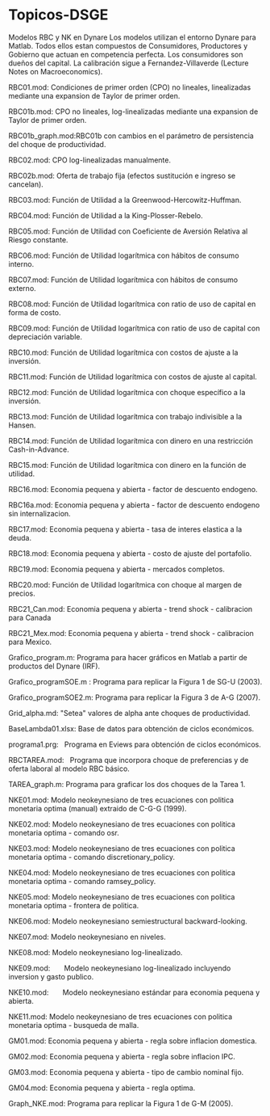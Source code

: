 # Topicos-DSGE
Modelos RBC y NK en Dynare 
Los modelos utilizan el entorno Dynare para Matlab. Todos ellos estan compuestos de Consumidores, Productores y Gobierno que actuan en competencia perfecta. Los consumidores son dueños del capital. La calibración sigue a Fernandez-Villaverde (Lecture Notes on Macroeconomics). 

RBC01.mod:       Condiciones de primer orden (CPO) no lineales, linealizadas mediante una expansion de Taylor de primer orden.

RBC01b.mod:      CPO no lineales, log-linealizadas mediante una expansion de Taylor de primer orden. 

RBC01b_graph.mod:RBC01b con cambios en el parámetro de persistencia del choque de productividad.

RBC02.mod:       CPO log-linealizadas manualmente. 

RBC02b.mod:      Oferta de trabajo fija (efectos sustitución e ingreso se cancelan).

RBC03.mod:       Función de Utilidad a la Greenwood-Hercowitz-Huffman.

RBC04.mod:       Función de Utilidad a la King-Plosser-Rebelo.

RBC05.mod:       Función de Utilidad con Coeficiente de Aversión Relativa al Riesgo constante.

RBC06.mod:       Función de Utilidad logarítmica con hábitos de consumo interno.

RBC07.mod:       Función de Utilidad logarítmica con hábitos de consumo externo.

RBC08.mod:       Función de Utilidad logarítmica con ratio de uso de capital en forma de costo.

RBC09.mod:       Función de Utilidad logarítmica con ratio de uso de capital con depreciación variable. 

RBC10.mod:       Función de Utilidad logarítmica con costos de ajuste a la inversión. 

RBC11.mod:       Función de Utilidad logarítmica con costos de ajuste al capital. 

RBC12.mod:       Función de Utilidad logarítmica con choque específico a la inversión. 

RBC13.mod:       Función de Utilidad logarítmica con trabajo indivisible a la Hansen.  

RBC14.mod:       Función de Utilidad logarítmica con dinero en una restricción Cash-in-Advance.

RBC15.mod:       Función de Utilidad logarítmica con dinero en la función de utilidad.

RBC16.mod:       Economia pequena y abierta - factor de descuento endogeno.

RBC16a.mod:      Economia pequena y abierta - factor de descuento endogeno sin internalizacion.

RBC17.mod:       Economia pequena y abierta - tasa de interes elastica a la deuda.

RBC18.mod:       Economia pequena y abierta - costo de ajuste del portafolio.

RBC19.mod:       Economia pequena y abierta - mercados completos.

RBC20.mod:       Función de Utilidad logarítmica con choque al margen de precios.

RBC21_Can.mod:   Economia pequena y abierta - trend shock - calibracion para Canada

RBC21_Mex.mod:   Economia pequena y abierta - trend shock - calibracion para Mexico.

Grafico_program.m: Programa para hacer gráficos en Matlab a partir de productos del Dynare (IRF).

Grafico_programSOE.m : Programa para replicar la Figura 1 de SG-U (2003).

Grafico_programSOE2.m: Programa para replicar la Figura 3 de A-G (2007).

Grid_alpha.md:   "Setea" valores de alpha ante choques de productividad.

BaseLambda01.xlsx: Base de datos para obtención de ciclos económicos.

programa1.prg:   Programa en Eviews para obtención de ciclos económicos.

RBCTAREA.mod:    Programa que incorpora choque de preferencias y de oferta laboral al modelo RBC básico.

TAREA_graph.m:   Programa para graficar los dos choques de la Tarea 1.

NKE01.mod:       Modelo neokeynesiano de tres ecuaciones con politica monetaria optima (manual) extraido de C-G-G (1999).

NKE02.mod:       Modelo neokeynesiano de tres ecuaciones con politica monetaria optima - comando osr.

NKE03.mod:       Modelo neokeynesiano de tres ecuaciones con politica monetaria optima - comando discretionary_policy.

NKE04.mod:       Modelo neokeynesiano de tres ecuaciones con politica monetaria optima - comando ramsey_policy.

NKE05.mod:       Modelo neokeynesiano de tres ecuaciones con politica monetaria optima - frontera de politica.

NKE06.mod:       Modelo neokeynesiano semiestructural backward-looking.

NKE07.mod:       Modelo neokeynesiano en niveles.

NKE08.mod:       Modelo neokeynesiano log-linealizado.

NKE09.mod:       Modelo neokeynesiano log-linealizado incluyendo inversion y gasto publico. 

NKE10.mod:       Modelo neokeynesiano estándar para economia pequena y abierta.

NKE11.mod:       Modelo neokeynesiano de tres ecuaciones con politica monetaria optima - busqueda de malla.

GM01.mod:        Economia pequena y abierta - regla sobre inflacion domestica.

GM02.mod:        Economia pequena y abierta - regla sobre inflacion IPC.

GM03.mod:        Economia pequena y abierta - tipo de cambio nominal fijo.

GM04.mod:        Economia pequena y abierta - regla optima.

Graph_NKE.mod:   Programa para replicar la Figura 1 de G-M (2005).
